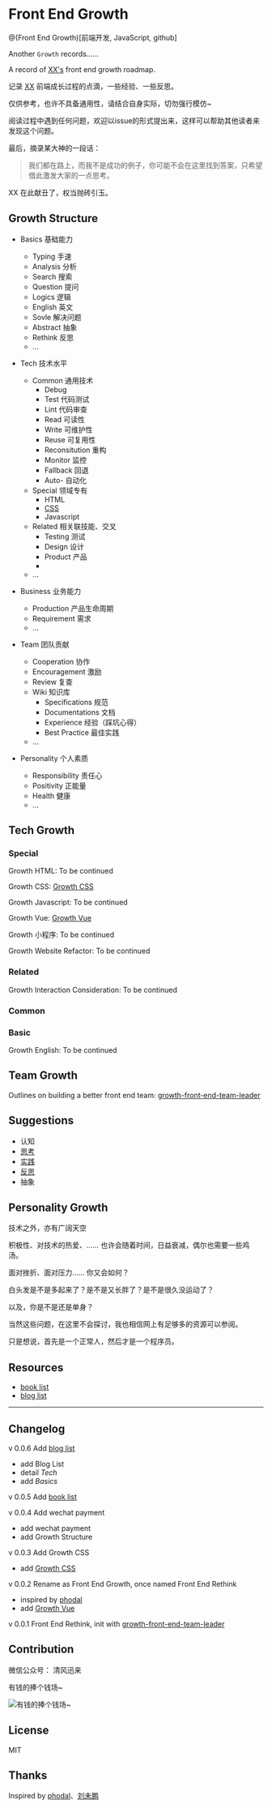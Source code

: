 # Front End Growth

@(Front End Growth)[前端开发, JavaScript, github]

Another `Growth` records…… 

A record of [XX's](http://xuxun.me) front end growth roadmap.

记录 [XX](http://xuxun.me)  前端成长过程的点滴，一些经验、一些反思。

仅供参考，也许不具备通用性，请结合自身实际，切勿强行模仿~ 

阅读过程中遇到任何问题，欢迎以issue的形式提出来，这样可以帮助其他读者来发现这个问题。

最后，摘录某大神的一段话：

> 我们都在路上，而我不是成功的例子，你可能不会在这里找到答案，只希望借此激发大家的一点思考。

XX 在此献丑了，权当抛砖引玉。

## Growth Structure

- Basics 基础能力
   - Typing 手速
   - Analysis 分析
   - Search 搜索
   - Question 提问
   - Logics 逻辑
   - English 英文
   - Sovle 解决问题
   - Abstract 抽象
   - Rethink 反思
   - ...

- Tech 技术水平
   - Common 通用技术
      -  Debug 
      -  Test 代码测试
      -  Lint 代码审查
      -  Read 可读性
      -  Write 可维护性
      -  Reuse 可复用性
      -  Reconsitution 重构
      -  Monitor 监控
      -  Fallback 回退
      -  Auto- 自动化
   - Special 领域专有
      - HTML
      - [CSS](https://github.com/xunge0613/front-end-growth/blob/master/tech-growth/growth-css.md)
      - Javascript
   - Related 相关联技能、交叉
      - Testing 测试
      - Design 设计
      - Product 产品
      -  
   - ...
- Business 业务能力
   - Production 产品生命周期
   - Requirement 需求
   - ...
- Team 团队贡献
   - Cooperation 协作
   - Encouragement 激励
   - Review 复查
   - Wiki 知识库
      - Specifications 规范
      - Documentations 文档
      - Experience 经验（踩坑心得）
      - Best Practice 最佳实践
   - ...
- Personality 个人素质
   -  Responsibility 责任心
   -  Positivity 正能量
   -  Health 健康
   - ...

## Tech Growth

### Special

Growth HTML: To be continued

Growth CSS: [Growth CSS](https://github.com/xunge0613/front-end-growth/blob/master/tech-growth/growth-css.md)

Growth Javascript: To be continued

Growth Vue: [Growth Vue](https://github.com/xunge0613/front-end-growth/blob/master/tech-growth/growth-vue.md)

Growth 小程序: To be continued

Growth Website Refactor:  To be continued

### Related

Growth Interaction Consideration:  To be continued

### Common

### Basic

Growth English: To be continued

## Team Growth

Outlines on building a better front end team: [growth-front-end-team-leader](https://github.com/xunge0613/front-end-growth/blob/master/team-growth/growth-front-end-team-leader.md)


## Suggestions

- 认知
- [思考](https://github.com/xunge0613/front-end-practice-collections#methodology)
- [实践](https://github.com/xunge0613/front-end-practice-collections)
- [反思](https://github.com/xunge0613/front-end-growth)
- 抽象


## Personality Growth

技术之外，亦有广阔天空

积极性、对技术的热爱、…… 也许会随着时间，日益衰减，偶尔也需要一些鸡汤。

面对挫折、面对压力…… 你又会如何？

白头发是不是多起来了？是不是又长胖了？是不是很久没运动了？

以及，你是不是还是单身？

当然这些问题，在这里不会探讨，我也相信网上有足够多的资源可以参阅。

只是想说，首先是一个正常人，然后才是一个程序员。


## Resources

- [book list](https://github.com/xunge0613/front-end-growth/blob/master/resources/book-list.md)
- [blog list](https://github.com/xunge0613/front-end-growth/blob/master/resources/blog-list.md)


-------


## Changelog

v 0.0.6 Add [blog list](https://github.com/xunge0613/front-end-growth/blob/master/resources/blog-list.md)
 - add Blog List
 - detail *Tech*
 - add *Basics*

v 0.0.5 Add [book list](https://github.com/xunge0613/front-end-growth/blob/master/resources/book-list.md)

v 0.0.4 Add wechat payment
- add wechat payment
- add Growth Structure

v 0.0.3 Add Growth CSS

- add [Growth CSS](https://github.com/xunge0613/front-end-growth/blob/master/tech-growth/growth-css.md)

v 0.0.2 Rename as Front End Growth, once named Front End Rethink
- inspired by [phodal](https://github.com/phodal/)
- add [Growth Vue](https://github.com/xunge0613/front-end-growth/blob/master/tech-growth/growth-vue.md)

v 0.0.1 Front End Rethink, init with [growth-front-end-team-leader](https://github.com/xunge0613/front-end-growth/blob/master/team-growth/growth-front-end-team-leader.md)

## Contribution

微信公众号： 清风迅来

有钱的捧个钱场~

![有钱的捧个钱场~](http://o7q107fd8.bkt.clouddn.com/image/github/wechat-payment.jpg)

## License

MIT

## Thanks

Inspired by  [phodal](https://github.com/phodal/)、[刘未鹏](http://mindhacks.cn)


